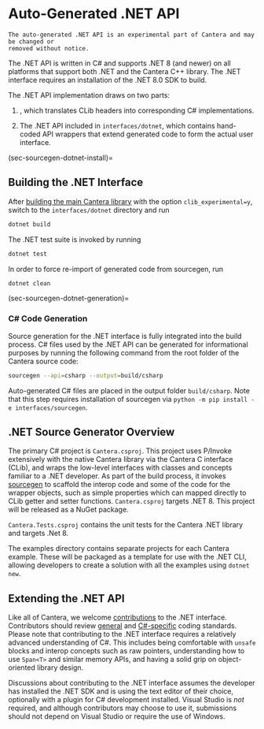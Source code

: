 # Auto-Generated .NET API

```{caution}
The auto-generated .NET API is an experimental part of Cantera and may be changed or
removed without notice.
```

The .NET API is written in C# and supports .NET 8 (and newer) on all platforms
that support both .NET and the Cantera C++ library. The .NET interface requires an
installation of the .NET 8.0 SDK to build.

The .NET API implementation draws on two parts:

1. [](sec-sourcegen-dotnet-generation), which translates CLib headers into
   corresponding C# implementations.

1. The .NET API included in `interfaces/dotnet`, which contains hand-coded API wrappers
   that extend generated code to form the actual user interface.

(sec-sourcegen-dotnet-install)=
## Building the .NET Interface

After [building the main Cantera library](sec-compiling) with the option
`clib_experimental=y`, switch to the `interfaces/dotnet` directory and run

```bash
dotnet build
```

The .NET test suite is invoked by running

```bash
dotnet test
```

In order to force re-import of generated code from sourcegen, run

```bash
dotnet clean
```

(sec-sourcegen-dotnet-generation)=
### C# Code Generation

Source generation for the .NET interface is fully integrated into the build process.
C# files used by the .NET API can be generated for informational purposes by running the
following command from the root folder of the Cantera source code:

```bash
sourcegen --api=csharp --output=build/csharp
```

Auto-generated C# files are placed in the output folder `build/csharp`. Note that this
step requires installation of sourcegen via
`python -m pip install -e interfaces/sourcegen`.

## .NET Source Generator Overview

The primary C# project is `Cantera.csproj`. This project uses P/Invoke extensively with
the native Cantera library via the Cantera C interface (CLib), and wraps the low-level
interfaces with classes and concepts familiar to a .NET developer. As part of the build
process, it invokes [sourcegen](sourcegen) to scaffold the interop code and some of the
code for the wrapper objects, such as simple properties which can mapped directly to
CLib getter and setter functions. `Cantera.csproj` targets .NET 8. This project will be
released as a NuGet package.

`Cantera.Tests.csproj` contains the unit tests for the Cantera .NET library and targets
.Net 8.

The examples directory contains separate projects for each Cantera example. These will
be packaged as a template for use with the .NET CLI, allowing developers to create a
solution with all the examples using `dotnet new`.

## Extending the .NET API

Like all of Cantera, we welcome [contributions](CONTRIBUTING) to the .NET interface.
Contributors should review [general](sec-style-general) and
[C#-specific](sec-style-csharp) coding standards. Please note that contributing to the
.NET interface requires a relatively advanced understanding of C#.
This includes being comfortable with `unsafe` blocks and interop concepts such as raw
pointers, understanding how to use `Span<T>` and similar memory APIs, and having a solid
grip on object-oriented library design.

Discussions about contributing to the .NET interface assumes the developer has installed
the .NET SDK and is using the text editor of their choice, optionally with a plugin for
C# development installed. Visual Studio is _not_ required, and although contributors
may choose to use it, submissions should not depend on Visual Studio or require
the use of Windows.
